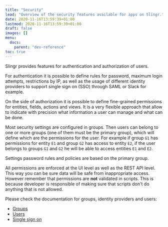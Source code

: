 ```yaml
---
title: "Security"
lead: "Overview of the security features available for apps on Slingr."
date: 2020-11-16T13:59:39+01:00
lastmod: 2020-11-16T13:59:39+01:00
draft: false
images: []
menu:
  docs:
    parent: "dev-reference"
toc: true
---
```



Slingr provides features for authentication and authorization of users.

For authentication it is possible to define rules for password, maximum login attempts,
restrictions by IP, as well as the usage of different identity providers to support
single sign on (SSO) through SAML or Slack for example.

On the side of authorization it is possible to define fine-grained permissions for
entities, fields, actions and views. It is a very flexible approach that allow to
indicate with precision what information a user can manage and what can be done.

Most security settings are configured in groups. Then users can belong to one or more
groups (one of them must be the primary group), which will define which are the permissions
for the user. For example if group `G1` has permissions for entity `E1` and group `G2` has
access to entity `E2`, if the user belongs to groups `G1` and `G2` he will be able to
access entities `E1` and `E2`.

Settings password rules and policies are based on the primary group.

All permissions are enforced at the UI level as well as the REST API level. This way
you can be sure data will be safe from inappropriate access. However remember that
permissions are **not** validated in scripts. This is because developer is responsible 
of making sure that scripts don't do anything that is not allowed.

Please check the documentation for groups, identity providers and users:

- [Groups]({{site.baseurl}}/app-development-security-groups.html)
- [Users]({{site.baseurl}}/app-development-security-users.html)
- [Single sign on]({{site.baseurl}}/app-development-security-single-sign-on.html)

